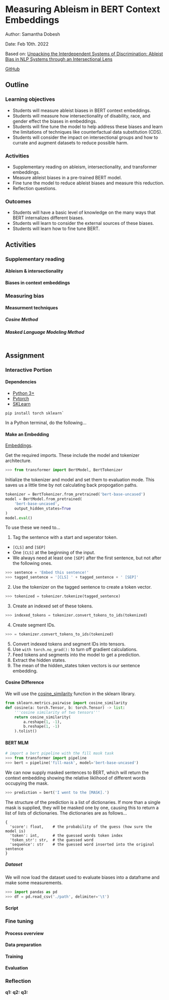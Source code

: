 # Measuring Ableism in BERT Context Embeddings

Author: Samantha Dobesh

Date: Feb 10th. 2022

Based on: [Unpacking the Interdependent Systems of Discrimination: Ableist Bias in NLP Systems through an Intersectional Lens](https://arxiv.org/pdf/2110.00521.pdf)

[GitHub](https://github.com/saadhassan96/ableist-bias)

## Outline

### Learning objectives

- Students will measure ableist biases in BERT context embeddings.
- Students will measure how intersectionality of disability, race, and gender effect the biases in embeddings.
- Students will fine tune the model to help address these biases and learn the limitations of techniques like counterfactual data substitution (CDS).
- Students will consider the impact on intersectional groups and how to currate and augment datasets to reduce possible harm.

### Activities

- Supplementary reading on ableism, intersectionality, and transformer embeddings.
- Measure ableist biases in a pre-trained BERT model.
- Fine tune the model to reduce ableist biases and measure this reduction.
- Reflection questions.

### Outcomes

- Students will have a basic level of knowledge on the many ways that BERT internalizes different biases.
- Students will learn to consider the external sources of these biases.
- Students will learn how to fine tune BERT.

## Activities

### Supplementary reading
#### Ableism & intersectionality
#### Biases in context embeddings

### Measuring bias
#### Measurment techniques
##### Cosine Method
##### Masked Language Modeling Method
```python

```
## Assignment
### Interactive Portion
#### Dependencies
- [Python 3+](https://www.python.org/downloads/)
- [Pytorch](https://pytorch.org/)
- [SKLearn](https://scikit-learn.org/stable/)
```
pip install torch sklearn`
```

In a Python terminal, do the following...

#### Make an Embedding
[Embeddings](https://medium.com/analytics-vidhya/contextual-word-embeddings-part1-20d84787c65).

Get the required imports. These include the model and tokenizer architecture.
```python
>>> from transformer import BertModel, BertTokenizer
```

Initialize the tokenizer and model and set them to evaluation mode. 
This saves us a little time by not calculating back propogation paths.
```python
tokenizer = BertTokenizer.from_pretrained('bert-base-uncased')
model = BertModel.from_pretrained(
    'bert-base-uncased',
    output_hidden_states=True
)
model.eval()
```

To use these we need to...
1. Tag the sentence with a start and seperator token.
  - `[CLS]` and `[SEP]`
  - One `[CLS]` at the beginning of the input.
  - We always need at least one `[SEP]` after the first sentence, but not after the following ones.
```python
>>> sentence = 'Embed this sentence!'
>>> tagged_sentence = '[CLS] ' + tagged_sentence + ' [SEP]'
```
2. Use the tokenizer on the tagged sentence to create a token vector.
```python
>>> tokenized = tokenizer.tokenize(tagged_sentence)
```
3. Create an indexed set of these tokens.
```python
>>> indexed_tokens = tokenizer.convert_tokens_to_ids(tokenized)
```
4. Create segment IDs.
```python
>>> = tokenizer.convert_tokens_to_ids(tokenized)
```
5. Convert indexed tokens and segment IDs into tensors.
6. Use `with torch.no_grad():` to turn off gradient calculations.
7. Feed tokens and segments into the model to get a prediction.
8. Extract the hidden states.
9. The mean of the hidden_states token vectors is our sentence embedding.

#### Cosine Difference
We will use the [cosine_similarity](https://scikit-learn.org/stable/modules/generated/sklearn.metrics.pairwise.cosine_similarity.html) function in the sklearn library.
```python
from sklearn.metrics.pairwise import cosine_similarity
def cosine(a: torch.Tensor, b: torch.Tensor) -> list:
    '''cosine similarity of two tensors'''
    return cosine_similarity(
        a.reshape(1, -1),
        b.reshape(1, -1)
    ).tolist()
```
#### BERT MLM

```python
# import a bert pipeline with the fill mask task
>>> from transformer import pipeline 
>>> bert = pipeline('fill-mask', model='bert-base-uncased')
```

We can now supply masked sentences to BERT, which will return the context embedding showing
the relative liklihood of different words occupying the mask.

```python
>>> prediction = bert('I went to the [MASK].')
```

The structure of the prediction is a list of dictionaries. If more than a single
mask is supplied, they will be masked one by one, causing this to return a list of 
lists of dictionaries. The dictionaries are as follows...

```
{
  'score': float,    # the probability of the guess (how sure the model is)
  'token': int,      # the guessed words token index
  'token_str': str,  # the guessed word
  'sequence': str    # the guessed word inserted into the original sentence
}
```

##### Dataset
We will now load the dataset used to evaluate biases into a dataframe and make some measurements.
```python
>>> import pandas as pd
>>> df = pd.read_csv('./path', delimiter='\t')
```

#### Script

### Fine tuning
#### Process overview
#### Data preparation
#### Training
#### Evaluation

### Reflection
**q1:**
**q2:**
**q3:**
